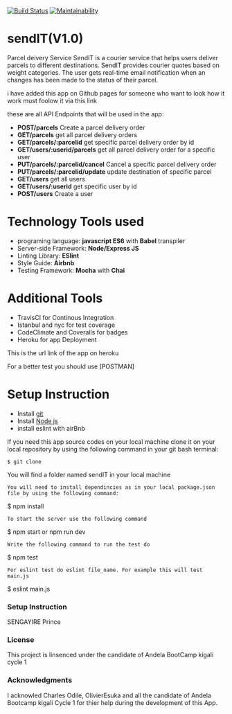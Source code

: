 [![Build Status](https://travis-ci.com/sengayire/sendIT.svg?branch=develop)](https://travis-ci.com/sengayire/sendIT)
[![Maintainability](https://api.codeclimate.com/v1/badges/fb52c0ce6cb116bbb1de/maintainability)](https://codeclimate.com/github/sengayire/sendIT/maintainability)
# sendIT(V1.0)
Parcel deivery Service
SendIT is a courier service that helps users deliver parcels to different destinations. SendIT
provides courier quotes based on weight categories.
The user gets real-time email notification when an changes has been made to the status of their parcel.

i have added this app on Github pages for someone who want to look how it work must foolow it via this link

these are  all API Endpoints that will be used in the app:
* **POST/parcels** Create a parcel delivery order
* **GET/parcels** get all parcel delivery orders
* **GET/parcels/:parcelid** get specific parcel delivery order by id
* **GET/users/:userid/parcels** get all parcel delivery order for a specific user
* **PUT/parcels/:parcelid/cancel** Cancel a specific parcel delivery order
* **PUT/parcels/:parcelid/update** update destination of specific parcel 
* **GET/users** get all users
* **GET/users/:userid** get specific user by id
* **POST/users** Create a user

# Technology Tools used
* programing language: **javascript ES6** with **Babel** transpiler
* Server-side Framework: **Node/Express JS**
* Linting Library: **ESlint**
* Style Guide: **Airbnb**
* Testing Framework: **Mocha** with **Chai**

# Additional Tools
* TravisCI for Continous Integration
* Istanbul and nyc for test coverage
* CodeClimate and Coveralls for badges
* Heroku for app Deployment 

This is the  url link of the app on heroku 


For a better test you should  use [POSTMAN]

# Setup Instruction
* Install [git](https://git-scm.com/downloads)
* Install [Node js](https://nodejs.org/en/)
* install eslint with airBnb 

If you need this app source codes on your local machine clone it on your local repository by using the following command in your git bash terminal:

```
$ git clone 
```

You will find a folder named sendIT in your local machine 

```
You will need to install dependincies as in your local package.json file by using the following command:

```
$ npm install
```
To start the server use the following command
```
$ npm start or npm run dev
```
Write the following command to run the test do

```
$ npm test
```
For eslint test do eslint file_name. For example this will test main.js

```
$ eslint main.js

### Setup Instruction
SENGAYIRE Prince

### License
This project is linsenced under the candidate of  Andela BootCamp kigali cycle 1

### Acknowledgments
I acknowled Charles Odile, OlivierEsuka  and all the candidate of Andela Bootcamp kigali Cycle 1 for thier help during the development of this App.


